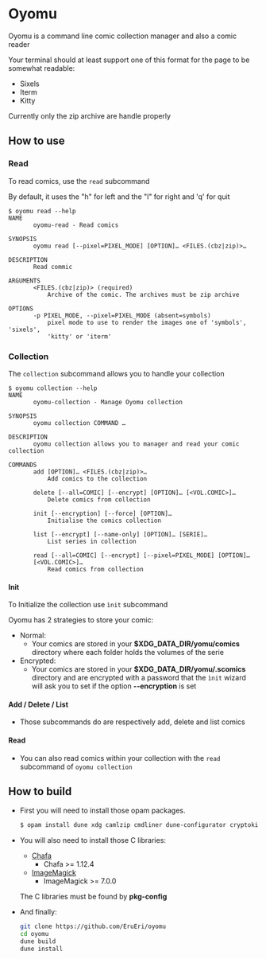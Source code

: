 # Oyomu

Oyomu is a command line comic collection manager and also a comic reader

Your terminal should at least support one of this format for the page to be somewhat readable:
- Sixels
- Iterm
- Kitty

Currently only the zip archive are handle properly

## How to use

### Read

To read comics, use the ```read``` subcommand

By default, it uses the "h" for left and the "l" for right and 'q' for quit
```
$ oyomu read --help
NAME
       oyomu-read - Read comics

SYNOPSIS
       oyomu read [--pixel=PIXEL_MODE] [OPTION]… <FILES.(cbz|zip)>…

DESCRIPTION
       Read commic

ARGUMENTS
       <FILES.(cbz|zip)> (required)
           Archive of the comic. The archives must be zip archive

OPTIONS
       -p PIXEL_MODE, --pixel=PIXEL_MODE (absent=symbols)
           pixel mode to use to render the images one of 'symbols', 'sixels',
           'kitty' or 'iterm'
```


### Collection

The ```collection``` subcommand allows you to handle your collection

````
$ oyomu collection --help
NAME
       oyomu-collection - Manage Oyomu collection

SYNOPSIS
       oyomu collection COMMAND …

DESCRIPTION
       oyomu collection allows you to manager and read your comic collection

COMMANDS
       add [OPTION]… <FILES.(cbz|zip)>…
           Add comics to the collection

       delete [--all=COMIC] [--encrypt] [OPTION]… [<VOL.COMIC>]…
           Delete comics from collection

       init [--encryption] [--force] [OPTION]…
           Initialise the comics collection

       list [--encrypt] [--name-only] [OPTION]… [SERIE]…
           List series in collection

       read [--all=COMIC] [--encrypt] [--pixel=PIXEL_MODE] [OPTION]…
       [<VOL.COMIC>]…
           Read comics from collection
````

#### Init

To Initialize the collection use ```ìnit``` subcommand

Oyomu has 2 strategies to store your comic:
- Normal:
    - Your comics are stored in your **$XDG_DATA_DIR/yomu/comics** directory where each folder holds the volumes of the serie
- Encrypted:
    - Your comics are stored in your **$XDG_DATA_DIR/yomu/.scomics** directory and are encrypted with a password that the ```ìnit``` 
    wizard will ask you to set if the option **--encryption** is set


#### Add / Delete / List

- Those subcommands do are respectively add, delete and list comics

#### Read
- You can also read comics within your collection with the ```read``` subcommand of ```oyomu collection```

## How to build
- First you will need to install those opam packages.
    ```sh
    $ opam install dune xdg camlzip cmdliner dune-configurator cryptokit yojson ppx_deriving_yojson
    ```

- You will also need to install those C libraries:
  - [Chafa](https://github.com/hpjansson/chafa)
    - Chafa >= 1.12.4
  - [ImageMagick](https://github.com/imagemagick/imagemagick)
    - ImageMagick >= 7.0.0
    
  The C libraries must be found by **pkg-config**

- And finally:
  ```sh
  git clone https://github.com/EruEri/oyomu
  cd oyomu
  dune build
  dune install
  ```